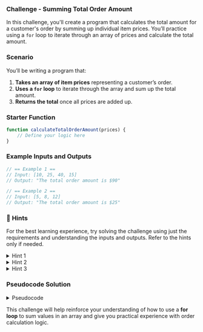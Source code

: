 ### **Challenge - Summing Total Order Amount**

In this challenge, you'll create a program that calculates the total amount for a customer's order by summing up individual item prices. You’ll practice using a `for` loop to iterate through an array of prices and calculate the total amount.

### **Scenario**

You’ll be writing a program that:

1. **Takes an array of item prices** representing a customer’s order.
2. **Uses a `for` loop** to iterate through the array and sum up the total amount.
3. **Returns the total** once all prices are added up.

### **Starter Function**

```js
function calculateTotalOrderAmount(prices) {
    // Define your logic here
}
```

### **Example Inputs and Outputs**

```js
// == Example 1 ==
// Input: [10, 25, 40, 15]
// Output: "The total order amount is $90"

// == Example 2 ==
// Input: [5, 8, 12]
// Output: "The total order amount is $25"
```

### 🧠 **Hints**

For the best learning experience, try solving the challenge using just the requirements and understanding the inputs and outputs. Refer to the hints only if needed.

<details>
<summary>Hint 1</summary>
Start by defining a variable to hold the total amount and initialize it to 0.
</details>

<details>
<summary>Hint 2</summary>
Use a `for` loop to go through each price in the array and add it to the total.
</details>

<details>
<summary>Hint 3</summary>
Make sure to return the total after the loop finishes.
</details>

### **Pseudocode Solution**

<details>
<summary>Pseudocode</summary>

```
1. Define a function that accepts an array of prices.

2. Inside the function:
    a. Initialize a variable named totalAmount to 0.
    b. Use a for loop to iterate over the prices array.
    c. Add each price to totalAmount during each iteration of the loop.

3. After the loop, return the totalAmount.

4. Display the total amount using console.log().
```

</details>

This challenge will help reinforce your understanding of how to use a **for loop** to sum values in an array and give you practical experience with order calculation logic.